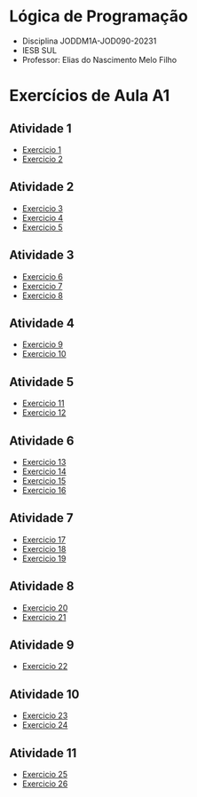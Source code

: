# Lógica de Programação
* Disciplina JODDM1A-JOD090-20231
* IESB SUL
* Professor: Elias do Nascimento Melo Filho

# Exercícios de Aula A1

## Atividade 1
* [Exercicio 1](Exercicio1)
* [Exercicio 2](Exercicio2)

## Atividade 2
* [Exercicio 3](Exercicio%203)
* [Exercicio 4](Exercicio%204)
* [Exercicio 5](Exercicio%205)

## Atividade 3
* [Exercicio 6](Exercicio6)
* [Exercicio 7](Exercicio7)
* [Exercicio 8](Exercicio%208)

## Atividade 4
* [Exercicio 9](Exercicio%209)
* [Exercicio 10](Exercicio%2010)

## Atividade 5
* [Exercicio 11](Exercicio%2011)
* [Exercicio 12](Exercicio%2012)

## Atividade 6
* [Exercicio 13](Exercicio%2013)
* [Exercicio 14](Exercicio%2014)
* [Exercicio 15](Exercicio%2015)
* [Exercicio 16](Exercicio%2016)

## Atividade 7
* [Exercicio 17](Exercicio%2017)
* [Exercicio 18](Exercicio%2018)
* [Exercicio 19](Exercicio%2019)

## Atividade 8
* [Exercicio 20](Exercicio%2020)
* [Exercicio 21](Exercicio%2021)
## Atividade 9
* [Exercicio 22](Exercicio%2022)

## Atividade 10
* [Exercicio 23](Exercicio%2023)
* [Exercicio 24](Exercicio%2024)

## Atividade 11
* [Exercicio 25](Exercicio%2025)
* [Exercicio 26](Exercicio%2026)
